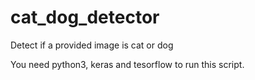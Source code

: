 # cat_dog_detector
Detect if a provided image is cat or dog
  
  
You need python3, keras and tesorflow to run this script.

